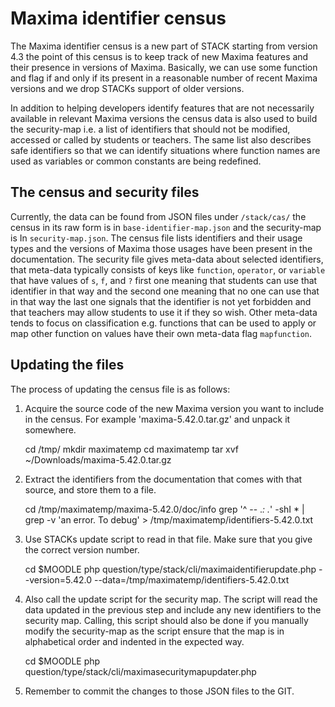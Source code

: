 # Maxima identifier census

The Maxima identifier census is a new part of STACK starting from version 4.3
the point of this census is to keep track of new Maxima features and their
presence in versions of Maxima. Basically, we can use some function and flag if
and only if its present in a reasonable number of recent Maxima versions and
we drop STACKs support of older versions.

In addition to helping developers identify features that are not necessarily
available in relevant Maxima versions the census data is also used to build
the security-map i.e. a list of identifiers that should not be modified,
accessed or called by students or teachers. The same list also describes safe
identifiers so that we can identify situations where function names are used as
variables or common constants are being redefined.


## The census and security files

Currently, the data can be found from JSON files under `/stack/cas/` the census
in its raw form is in `base-identifier-map.json` and the security-map is In
`security-map.json`. The census file lists identifiers and their usage types
and the versions of Maxima those usages have been present in the documentation.
The security file gives meta-data about selected identifiers, that meta-data
typically consists of keys like `function`, `operator`, or `variable` that have
values of `s`, `f`, and `?` first one meaning that students can use that
identifier in that way and the second one meaning that no one can use that in
that way the last one signals that the identifier is not yet forbidden and that
teachers may allow students to use it if they so wish. Other meta-data tends to
focus on classification e.g. functions that can be used to apply or map other
function on values have their own meta-data flag `mapfunction`.

## Updating the files

The process of updating the census file is as follows:

 1. Acquire the source code of the new Maxima version you want to include in
    the census. For example 'maxima-5.42.0.tar.gz' and unpack it somewhere.

     cd /tmp/
     mkdir maximatemp
     cd maximatemp
     tar xvf ~/Downloads/maxima-5.42.0.tar.gz


 2. Extract the identifiers from the documentation that comes with that source,
    and store them to a file.

     cd /tmp/maximatemp/maxima-5.42.0/doc/info
     grep '^ \-\- .*: .*' -shI * | grep -v 'an error. To debug' > /tmp/maximatemp/identifiers-5.42.0.txt


 3. Use STACKs update script to read in that file. Make sure that you give
    the correct version number.

     cd $MOODLE
     php question/type/stack/cli/maximaidentifierupdate.php --version=5.42.0 --data=/tmp/maximatemp/identifiers-5.42.0.txt


 4. Also call the update script for the security map. The script will read
    the data updated in the previous step and include any new identifiers to
    the security map. Calling, this script should also be done if you manually
    modify the security-map as the script ensure that the map is in alphabetical
    order and indented in the expected way.

     cd $MOODLE
     php question/type/stack/cli/maximasecuritymapupdater.php


 5. Remember to commit the changes to those JSON files to the GIT.
